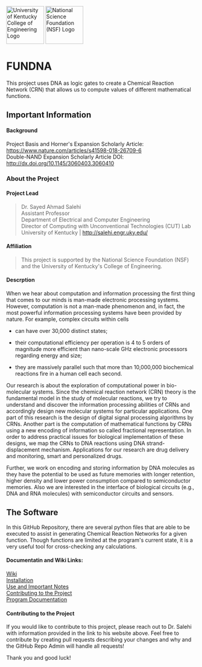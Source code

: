 [UK Logo]: https://i.gyazo.com/962a0a13ee9d910deacdea456f514f85.png  "University of Kentucky College of Engineering Logo"
[NSF Logo]: https://i.gyazo.com/3611ee71a841be6b38765f68212c2577.png "National Science Foundation (NSF) Logo"

<!--- 
![alt-text][UK Logo]
--->
<!--- 
![alt-text][NSF Logo]
--->
<img src="https://i.gyazo.com/962a0a13ee9d910deacdea456f514f85.png" height=100px alt="University of Kentucky College of Engineering Logo"> <img src="https://i.gyazo.com/3611ee71a841be6b38765f68212c2577.png" height=100px alt="National Science Foundation (NSF) Logo">

# FUNDNA
This project uses DNA as logic gates to create a Chemical Reaction Network (CRN) that allows us to compute values of different mathematical functions.

## Important Information
#### Background
Project Basis and Horner's Expansion Scholarly Article: https://www.nature.com/articles/s41598-018-26709-6 \
Double-NAND Expansion Scholarly Article DOI: http://dx.doi.org/10.1145/3060403.3060410

### About the Project
#### Project Lead
> Dr. Sayed Ahmad Salehi \
> Assistant Professor \
> Department of Electrical and Computer Engineering \
> Director of Computing with Unconventional Technologies (CUT) Lab \
> University of Kentucky | http://salehi.engr.uky.edu/
#### Affiliation
> This project is supported by the National Science Foundation (NSF) and the University of Kentucky's College of Engineering.
#### Descrption
When we hear about computation and information processing the first thing that comes to our minds is man-made electronic processing systems. However, computation is not a man-made phenomenon and, in fact, the most powerful information processing systems have been provided by nature. For example, complex circuits within cells

- can have over 30,000 distinct states;

- their computational efficiency per operation is 4 to 5 orders of magnitude more efficient than nano-scale GHz electronic processors regarding energy and size;

- they are massively parallel such that more than 10,000,000 biochemical reactions fire in a human cell each second.

Our research is about the exploration of computational power in bio-molecular systems. Since the chemical reaction network (CRN) theory is the fundamental model in the study of molecular reactions, we try to understand and discover the information processing abilities of CRNs and accordingly design new molecular systems for particular applications. One part of this research is the design of digital signal processing algorithms by CRNs. Another part is the computation of mathematical functions by CRNs using a new encoding of information so called fractional representation. In order to address practical issues for biological implementation of these designs, we map the CRNs to DNA reactions using DNA strand-displacement mechanism. Applications for our research are drug delivery and monitoring, smart and personalized drugs.

Further, we work on encoding and storing information by DNA molecules as they have the potential to be used as future memories with longer retention, higher density  and lower power consumption compared to semiconductor memories. Also we are interested in the interface of biological circuits (e.g., DNA and RNA molecules) with semiconductor circuits and sensors.

## The Software
In this GitHub Repository, there are several python files that are able to be executed to assist in generating Chemical Reaction Networks for a given function. Though functions are limited at the program's current state, it is a very useful tool for cross-checking any calculations.

#### Documentatin and Wiki Links:
[Wiki](https://github.com/Jacksonnnnn/FUNDNA/wiki) \
[Installation](https://github.com/Jacksonnnnn/FUNDNA/wiki/Software-Installation) \
[Use and Important Notes](https://github.com/Jacksonnnnn/FUNDNA/wiki/Software-Usage-and-Notes) \
[Contributing to the Project](https://github.com/Jacksonnnnn/FUNDNA/wiki/Contributing-to-the-Project) \
[Program Documentation](https://github.com/Jacksonnnnn/FUNDNA/wiki/Program-Documentation)

#### Contributing to the Project
If you would like to contribute to this project, please reach out to Dr. Salehi with information provided in the link to his website above. Feel free to contribute by creating pull requests describing your changes and why and the GitHub Repo Admin will handle all requests!

Thank you and good luck!
